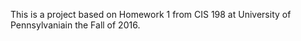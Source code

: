 This is a project based on Homework 1 from CIS 198 at University of Pennsylvaniain the Fall of 2016.

